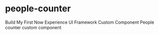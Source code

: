 people-counter
===============================================
Build My First Now Experience UI Framework Custom Component
People counter custom component
